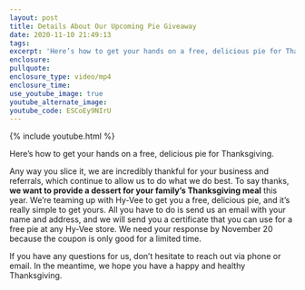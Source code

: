 ```yaml
---
layout: post
title: Details About Our Upcoming Pie Giveaway
date: 2020-11-10 21:49:13
tags:
excerpt: 'Here’s how to get your hands on a free, delicious pie for Thanksgiving.'
enclosure:
pullquote:
enclosure_type: video/mp4
enclosure_time:
use_youtube_image: true
youtube_alternate_image:
youtube_code: ESCoEy9NIrU
---
```


{% include youtube.html %}

Here’s how to get your hands on a free, delicious pie for Thanksgiving.

Any way you slice it, we are incredibly thankful for your business and referrals, which continue to allow us to do what we do best. To say thanks, **we want to provide a dessert for your family’s Thanksgiving meal** this year. We’re teaming up with Hy-Vee to get you a free, delicious pie, and it’s really simple to get yours. All you have to do is send us an email with your name and address, and we will send you a certificate that you can use for a free pie at any Hy-Vee store. We need your response by November 20 because the coupon is only good for a limited time.&nbsp;

If you have any questions for us, don’t hesitate to reach out via phone or email. In the meantime, we hope you have a happy and healthy Thanksgiving.

&nbsp;